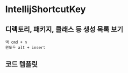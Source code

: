 # IntellijShortcutKey

## 디렉토리, 패키지, 클래스 등 생성 목록 보기
    맥 cmd + n
    윈도우 alt + insert

## 코드 템플릿
    
